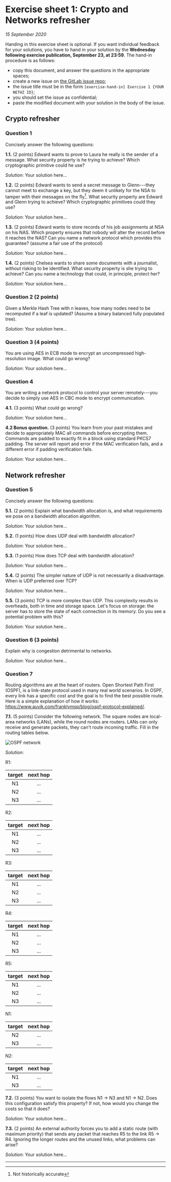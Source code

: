 # Exercise sheet 1: Crypto and Networks refresher

*15 September 2020*

Handing in this exercise sheet is optional.
If you want individual feedback for your solutions, you have to hand in your solution by the **Wednesday following exercise publication, September 23, at 23:59**. 
The hand-in procedure is as follows:

- copy this document, and answer the questions in the appropriate spaces;
- create a new issue on [the GitLab issue repo](https://gitlab.inf.ethz.ch/PRV-PERRIG/netsec-course/netsec-2020-issues);
- the issue title must be in the form `[exercise-hand-in] Exercise 1 {YOUR NETHZ ID}`; 
- you should set the issue as confidential;
- paste the modified document with your solution in the body of the issue.

## Crypto refresher

### Question 1 
Concisely answer the following questions:

**1.1.** (2 points)
Edward wants to prove to Laura he really is the sender of a message. What security property is he trying to achieve?  Which cryptographic primitive could he use?

*Solution*: Your solution here... 

**1.2.** (2 points)
Edward wants to send a secret message to Glenn---they cannot meet to exchange a key, but they deem it unlikely for the NSA to tamper with their messages on the fly[^1]. What security property are Edward and Glenn trying to achieve? Which cryptographic primitives could they use?

[^1]: Not historically accurate

*Solution*:    Your solution here... 

**1.3.** (2 points)
Edward wants to store records of his job assignments at NSA on his NAS. Which property ensures that nobody will alter the record before it reaches the NAS? Can you name a network protocol which provides this guarantee? (assume a fair use of the protocol)

*Solution*: Your solution here... 

**1.4.** (2 points)
Chelsea wants to share some documents with a journalist, without risking to be identified.  What security property is she trying to achieve?  Can you name a technology that could, in principle, protect her?

*Solution*: Your solution here... 

### Question 2 (2 points)
Given a Merkle Hash Tree with n leaves, how many nodes need to be recomputed if a leaf is updated? (Assume a binary balanced fully populated tree).

*Solution*: Your solution here... 

### Question 3 (4 points)
You are using AES in ECB mode to encrypt an uncompressed high-resolution image. What could go wrong?

*Solution*: Your solution here... 

### Question 4 
You are writing a network protocol to control your server remotely---you decide to simply use AES in CBC mode to encrypt communication.

**4.1.** (3 points)
What could go wrong?

*Solution*: Your solution here... 

**4.2 Bonus question.** (3 points)
You learn from your past mistakes and decide to appropriately MAC all commands before encrypting them. Commands are padded to exactly fit in a block using standard PKCS7 padding. The server will report and error if the MAC verification fails, and a different error if padding verification fails.

*Solution*: Your solution here... 

## Network refresher

### Question 5 
Concisely answer the following questions:

**5.1.** (2 points)
Explain what bandwidth allocation is, and what requirements we pose on a bandwidth allocation algorithm.

*Solution*: Your solution here...

**5.2.** (1 points)
How does UDP deal with bandwidth allocation?

*Solution*: Your solution here...

**5.3.** (1 points)
How does TCP deal with bandwidth allocation?

*Solution*: Your solution here...

**5.4.** (2 points)
The simpler nature of UDP is not necessarily a disadvantage. When is UDP preferred over TCP?

*Solution*: Your solution here...

**5.5.** (3 points)
TCP is more complex than UDP. This complexity results in overheads, both in time and storage space. Let's focus on storage: the server has to store the state of each connection in its memory. Do you see a potential problem with this?

*Solution*: Your solution here... 

### Question 6 (3 points)
Explain why is congestion detrimental to networks.

*Solution*: Your solution here... 

### Question 7 
Routing algorithms are at the heart of routers. Open Shortest Path First (OSPF), is a link-state protocol used in many real world scenarios. In OSPF, every link has a specific cost and the goal is to find the best possible route. Here is a simple explanation of how it works:
<https://www.auvik.com/franklymsp/blog/ospf-protocol-explained/>.

**7.1.** (5 points)
Consider the following network. The square nodes are local-area networks (LANs), while the round nodes are routers. LANs can only receive and generate packets, they can't route incoming traffic. Fill in the routing tables below.

![OSPF network](https://gitlab.inf.ethz.ch/PRV-PERRIG/netsec-course/netsec-2020-resources/-/raw/master/exercises/ex1-refresher/assets/ospf-network.png)

*Solution*:

R1:

| target | next hop |
| :----: | :------: |
|   N1   |   ...    |
|   N2   |   ...    |
|   N3   |   ...    |

R2:

| target | next hop |
| :----: | :------: |
|   N1   |   ...    |
|   N2   |   ...    |
|   N3   |   ...    |

R3:

| target | next hop |
| :----: | :------: |
|   N1   |   ...    |
|   N2   |   ...    |
|   N3   |   ...    |

  
  
R4:

| target | next hop |
| :----: | :------: |
|   N1   |   ...    |
|   N2   |   ...    |
|   N3   |   ...    |

R5:

| target | next hop |
| :----: | :------: |
|   N1   |   ...    |
|   N2   |   ...    |
|   N3   |   ...    |

  
  
N1:

| target | next hop |
| :----: | :------: |
|   N2   |   ...    |
|   N3   |   ...    |

N2:

| target | next hop |
| :----: | :------: |
|   N1   |   ...    |
|   N3   |   ...    |



**7.2.** (3 points)
You want to isolate the flows N1 $`\rightarrow`$ N3 and N1 $`\rightarrow`$ N2. Does this configuration satisfy this property? If not, how would you change the costs so that it does?

*Solution*: Your solution here...

**7.3.** (2 points)
An external authority forces you to add a static route (with maximum priority) that sends any packet that reaches R5 to the link R5 $`\rightarrow`$ R4. Ignoring the longer routes and the unused links, what problems can arise?

*Solution*: Your solution here...

---